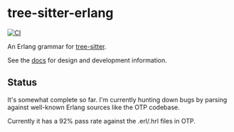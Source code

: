 # tree-sitter-erlang

[![CI](https://github.com/the-mikedavis/tree-sitter-erlang/actions/workflows/ci.yml/badge.svg)](https://github.com/the-mikedavis/tree-sitter-erlang/actions/workflows/ci.yml)

An Erlang grammar for [tree-sitter](https://github.com/tree-sitter/tree-sitter).

See the [docs](./docs/README.md) for design and development information.

## Status

It's somewhat complete so far. I'm currently hunting down bugs by parsing
against well-known Erlang sources like the OTP codebase.

Currently it has a 92% pass rate against the .erl/.hrl files in OTP.
